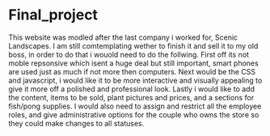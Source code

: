 # Final_project
This website was modled after the last company i worked for, Scenic Landscapes. I am still comtemplating wether to finish it and sell it to my old boss, in order to do that i wouold need to do the follwing.
First off its not moble repsonsive which isent a huge deal but still important, smart phones are used just as much if not more then computers.
Next would be the CSS and javascript, i would like it to be more interactive and visually appealing to give it  more off a polished and professional look.
Lastly i would like to add the content, items to be sold, plant pictures and prices, and a sections for fish/pong supplies.
I would also need to assign and restrict all the employee roles, and give administrative options for the couple who owns the store so they could make changes to all statuses.
